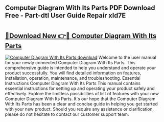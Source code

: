 ## Computer Diagram With Its Parts PDF Download Free - Part-dtI User Guide Repair xId7E

# <h2><a href="http://dfm60l0.blite.top/?on=Computer+Diagram+With+Its+Parts">🔗Download New 👉🔴 Computer Diagram With Its Parts</a></h2>

[![Computer Diagram With Its Parts download](https://i.imgur.com/lujVjoI.png)](http://dfm60l0.blite.top/?on=Computer+Diagram+With+Its+Parts)
Welcome to the user manual for your newly connected Computer Diagram With Its Parts. This comprehensive guide is intended to help you understand and operate your product successfully. You will find detailed information on features, installation, operation, maintenance, and troubleshooting. Essential Instructions Computer Diagram With Its Parts This manual contains essential instructions for setting up and operating your product safely and effectively. Explore the limitless possibilities of list of features with your new Computer Diagram With Its Parts. It's our hope that the Computer Diagram With Its Parts has been a clear and concise guide in helping you get started with your new product. Should you require any assistance or clarification, please do not hesitate to contact our customer support team.
